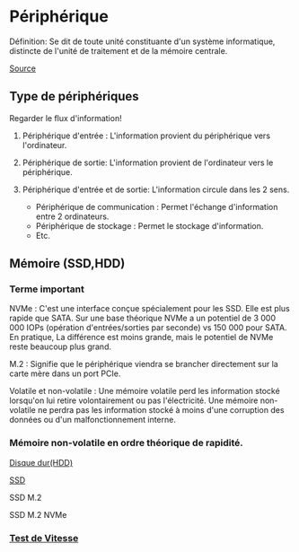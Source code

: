 # Périphérique

Définition: Se dit de toute unité constituante d'un système informatique, distincte de l'unité de traitement et de la mémoire centrale.

[Source](https://www.larousse.fr/dictionnaires/francais/p%C3%A9riph%C3%A9rique/59602)

## Type de périphériques

Regarder le flux d'information!

1. Périphérique d'entrée : L'information provient du périphérique vers l'ordinateur.

2. Périphérique de sortie: L'information provient de l'ordinateur vers le périphérique.

3. Périphérique d'entrée et de sortie: L'information circule dans les 2 sens.

      - Périphérique de communication : Permet l'échange d'information entre 2 ordinateurs.
      - Périphérique de stockage : Permet le stockage d'information. 
      - Etc.

## Mémoire (SSD,HDD)

### Terme important
NVMe : C'est une interface conçue spécialement pour les SSD. Elle est plus rapide que SATA. Sur une base théorique NVMe a un potentiel de 3 000 000 IOPs (opération d'entrées/sorties par seconde) vs 150 000 pour SATA. En pratique, La différence est moins grande, mais le potentiel de NVMe reste beaucoup plus grand.

M.2 : Signifie que le périphérique viendra se brancher directement sur la carte mère dans un port PCIe.

Volatile et non-volatile : Une mémoire volatile perd les information stocké lorsqu'on lui retire volontairement ou pas l'électricité. Une mémoire non-volatile ne perdra pas les information stocké à moins d'une corruption des données ou d'un malfonctionnement interne.


### Mémoire non-volatile en ordre théorique de rapidité.

[Disque dur(HDD)](https://www.youtube.com/watch?v=wtdnatmVdIg)


[SSD](https://www.youtube.com/watch?v=5Mh3o886qpg)


SSD M.2

SSD M.2 NVMe


### [Test de Vitesse](https://www.youtube.com/watch?v=V3AMz-xZ2VM)

